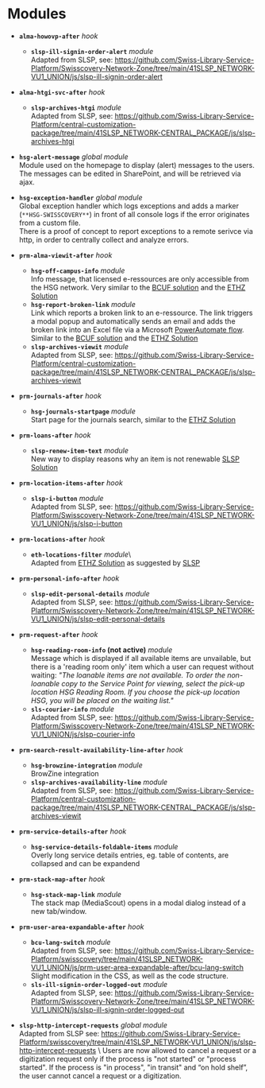 # Modules
* **`alma-howovp-after`** *hook*
	* **`slsp-ill-signin-order-alert`** *module*\
	Adapted from SLSP, see: https://github.com/Swiss-Library-Service-Platform/Swisscovery-Network-Zone/tree/main/41SLSP_NETWORK-VU1_UNION/js/slsp-ill-signin-order-alert

* **`alma-htgi-svc-after`** *hook*
	* **`slsp-archives-htgi`** *module*\
	Adapted from SLSP, see: https://github.com/Swiss-Library-Service-Platform/central-customization-package/tree/main/41SLSP_NETWORK-CENTRAL_PACKAGE/js/slsp-archives-htgi

* **`hsg-alert-message`** *global module*\
Module used on the homepage to display (alert) messages to the users. The messages can be edited in SharePoint, and will be retrieved via ajax. 

* **`hsg-exception-handler`** *global module*\
Global exception handler which logs exceptions and adds a marker (`**HSG-SWISSCOVERY**`) in front of all console logs if the error originates from a custom file.\
There is a proof of concept to report exceptions to a remote serivce via http, in order to centrally collect and analyze errors.

* **`prm-alma-viewit-after`** *hook*
	* **`hsg-off-campus-info`** *module*\
	Info message, that licensed e-ressources are only accessible from the HSG network. Very similar to the [BCUF solution](https://github.com/BCUF/bcufr-primo-views/tree/master/41SLSP_BCUFR-DFR/js/modules/prm-alma-viewit-after/bcu-off-campus) and the [ETHZ Solution](https://gitlab.com/ethlibrary/slsp/customization-eth-view/-/tree/master/js/modules/prm-alma-delivery-after/eth-fullview-offcampus-warning)
	* **`hsg-report-broken-link`** *module* \
	Link which reports a broken link to an e-ressource. The link triggers a modal popup and automatically sends an email and adds the broken link into an Excel file via a Microsoft [PowerAutomate flow](https://emea.flow.microsoft.com/manage/environments/Default-a7262e59-1b56-4f5a-a412-6f07181f48ee/flows/f2987d08-631f-4e91-a320-318b0793d158/details). Similar to the [BCUF solution](https://github.com/BCUF/bcufr-primo-views/tree/master/41SLSP_BCUFR-DFR/js/modules/prm-alma-viewit-after/bcu-online-feedback) and the [ETHZ Solution](https://gitlab.com/ethlibrary/slsp/customization-eth-view/-/tree/master/js/modules/prm-alma-delivery-after/eth-online-feedback-mail)
  * **`slsp-archives-viewit`** *module*\
	Adapted from SLSP, see: https://github.com/Swiss-Library-Service-Platform/central-customization-package/tree/main/41SLSP_NETWORK-CENTRAL_PACKAGE/js/slsp-archives-viewit

* **`prm-journals-after`** *hook*
  * **`hsg-journals-startpage`** *module*\
  Start page for the journals search, similar to the [ETHZ Solution](https://gitlab.com/ethlibrary/slsp/customization-eth-view/-/tree/master/js/modules/prm-journals-after/eth-journals-startpage)

* **`prm-loans-after`** *hook*
  * **`slsp-renew-item-text`** *module*\
  New way to display reasons why an item is not renewable [SLSP Solution](https://github.com/Swiss-Library-Service-Platform/swisscovery/tree/main/41SLSP_NETWORK-VU1_UNION/js/prm-loan-after/slsp-renew-item-text)  

* **`prm-location-items-after`** *hook*	
  * **`slsp-i-button`** *module*\
  Adapted from SLSP, see: https://github.com/Swiss-Library-Service-Platform/Swisscovery-Network-Zone/tree/main/41SLSP_NETWORK-VU1_UNION/js/slsp-i-button

* **`prm-locations-after`** *hook*
   * **`eth-locations-filter`** *module*\	
   Adapted from [ETHZ Solution](https://gitlab.com/ethlibrary/slsp/customization-eth-view/-/tree/master/js/modules/prm-locations-after/eth-locations-filter) as suggested by [SLSP](https://github.com/Swiss-Library-Service-Platform/swisscovery/tree/main/41SLSP_NETWORK-VU1_UNION/js/prm-locations-after)

* **`prm-personal-info-after`** *hook*
  * **`slsp-edit-personal-details`** *module*\
	Adapted from SLSP, see: https://github.com/Swiss-Library-Service-Platform/Swisscovery-Network-Zone/tree/main/41SLSP_NETWORK-VU1_UNION/js/slsp-edit-personal-details

* **`prm-request-after`** *hook*
	* **`hsg-reading-room-info` (not active)** *module*\
	Message which is displayed if all available items are unvailable, but there is a 'reading room only' item which a user can request without waiting: *"The loanable items are not available. To order the non-loanable copy to the Service Point for viewing, select the pick-up location HSG Reading Room. If you choose the pick-up location HSG, you will be placed on the waiting list."*
	* **`sls-courier-info`** *module*\
	Adapted from SLSP, see: https://github.com/Swiss-Library-Service-Platform/Swisscovery-Network-Zone/tree/main/41SLSP_NETWORK-VU1_UNION/js/slsp-courier-info 

* **`prm-search-result-availability-line-after`** *hook*
  * **`hsg-browzine-integration`** *module*\
  BrowZine integration
  * **`slsp-archives-availability-line`** *module*\
  Adapted from SLSP, see: https://github.com/Swiss-Library-Service-Platform/central-customization-package/tree/main/41SLSP_NETWORK-CENTRAL_PACKAGE/js/slsp-archives-viewit

* **`prm-service-details-after`** *hook*	
  * **`hsg-service-details-foldable-items`** *module*\
  Overly long service details entries, eg. table of contents, are collapsed and can be expandend

* **`prm-stack-map-after`** *hook*	
  * **`hsg-stack-map-link`** *module*\
  The stack map (MediaScout) opens in a modal dialog instead of a new tab/window.	

* **`prm-user-area-expandable-after`** *hook*
  * **`bcu-lang-switch`** *module*\
	Adapted from SLSP, see: https://github.com/Swiss-Library-Service-Platform/swisscovery/tree/main/41SLSP_NETWORK-VU1_UNION/js/prm-user-area-expandable-after/bcu-lang-switch \
	Slight modification in the CSS, as well as the code structure.
  * **`sls-ill-signin-order-logged-out`** *module*\
	Adapted from SLSP, see: https://github.com/Swiss-Library-Service-Platform/Swisscovery-Network-Zone/tree/main/41SLSP_NETWORK-VU1_UNION/js/slsp-ill-signin-order-logged-out

* **`slsp-http-intercept-requests`** *global module*\
Adapted from SLSP see: https://github.com/Swiss-Library-Service-Platform/swisscovery/tree/main/41SLSP_NETWORK-VU1_UNION/js/slsp-http-intercept-requests \ 
Users are now allowed to cancel a request or a digitization request only if the process is "not started" or "process started". If the process is "in process", "in transit" and “on hold shelf”, the user cannot cancel a request or a digitization.